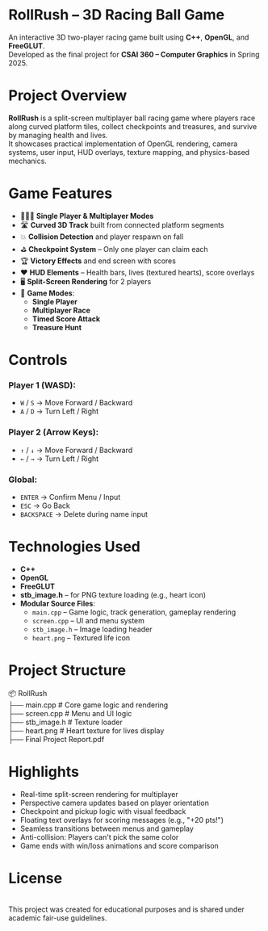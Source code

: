 # RollRush – 3D Racing Ball Game

An interactive 3D two-player racing game built using **C++**, **OpenGL**, and **FreeGLUT**.  
Developed as the final project for **CSAI 360 – Computer Graphics** in Spring 2025.

# Project Overview

**RollRush** is a split-screen multiplayer ball racing game where players race along curved platform tiles, collect checkpoints and treasures, and survive by managing health and lives.  
It showcases practical implementation of OpenGL rendering, camera systems, user input, HUD overlays, texture mapping, and physics-based mechanics.

# Game Features

- 🧑‍🤝‍🧑 **Single Player & Multiplayer Modes**
- 🛣️ **Curved 3D Track** built from connected platform segments
- 💥 **Collision Detection** and player respawn on fall
- ⛳ **Checkpoint System** – Only one player can claim each
- 🏆 **Victory Effects** and end screen with scores
- ❤️ **HUD Elements** – Health bars, lives (textured hearts), score overlays
- 🖥️ **Split-Screen Rendering** for 2 players
- 📜 **Game Modes**:
  - **Single Player**
  - **Multiplayer Race**
  - **Timed Score Attack**
  - **Treasure Hunt**

# Controls

### Player 1 (WASD):
- `W` / `S` → Move Forward / Backward  
- `A` / `D` → Turn Left / Right

### Player 2 (Arrow Keys):
- `↑` / `↓` → Move Forward / Backward  
- `←` / `→` → Turn Left / Right

### Global:
- `ENTER` → Confirm Menu / Input  
- `ESC` → Go Back  
- `BACKSPACE` → Delete during name input

# Technologies Used

- **C++**
- **OpenGL**
- **FreeGLUT**
- **stb_image.h** – for PNG texture loading (e.g., heart icon)
- **Modular Source Files**:
  - `main.cpp` – Game logic, track generation, gameplay rendering
  - `screen.cpp` – UI and menu system
  - `stb_image.h` – Image loading header
  - `heart.png` – Textured life icon

# Project Structure

📦 RollRush
<br>├── main.cpp # Core game logic and rendering
<br>├── screen.cpp # Menu and UI logic
<br>├── stb_image.h # Texture loader
<br>├── heart.png # Heart texture for lives display
<br>├── Final Project Report.pdf

# Highlights

- Real-time split-screen rendering for multiplayer
- Perspective camera updates based on player orientation
- Checkpoint and pickup logic with visual feedback
- Floating text overlays for scoring messages (e.g., "+20 pts!")
- Seamless transitions between menus and gameplay
- Anti-collision: Players can't pick the same color
- Game ends with win/loss animations and score comparison

# License
<br>This project was created for educational purposes and is shared under academic fair-use guidelines.
